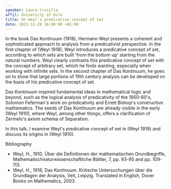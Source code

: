 ```yaml
---
speaker: Laura Crosilla
affil: University of Oslo
title: On Weyl's predicative concept of set
date: 2022-11-28 16:00:00 +01:00
---
```

In the book Das Kontinuum (1918), Hermann Weyl presents a coherent and sophisticated approach to analysis from a predicativist perspective. In the first chapter of (Weyl 1918), Weyl introduces a predicative concept of set, according to which sets are built 'from the bottom up' starting from the natural numbers.
Weyl clearly contrasts this predicative concept of set with the concept of arbitrary set, which he finds wanting, especially when working with infinite sets.
In the second chapter of Das Kontinuum, he goes on to show that large portions of 19th century analysis can be developed on the basis of his predicative concept of set.
<!--more-->

Das Kontinuum inspired fundamental ideas in mathematical logic and beyond, such as the logical analysis of predicativity of the 1950-60's, Solomon Feferman's work on predicativity and Errett Bishop's constructive mathematics.
The seeds of Das Kontinuum are already visible in the early (Weyl 1910), where Weyl, among other things, offers a clarification of Zermelo's axiom schema of Separation.

In this talk, I examine Weyl's predicative concept of set in (Weyl 1918) and discuss its origins in (Weyl 1910). 

Bibliography

 * Weyl, H., 1910, Über die Definitionen der mathematischen Grundbegriffe, Mathematischnaturwissenschaftliche Blätter, 7, pp. 93-95 and pp. 109-113.
  * Weyl, H., 1918, Das Kontinuum. Kritische Untersuchungen über die Grundlagen der Analysis, Veit, Leipzig. Translated in English, Dover Books on Mathematics, 2003.